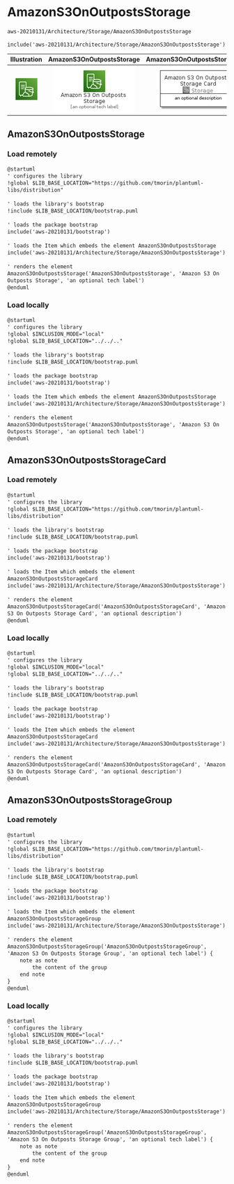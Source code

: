 # AmazonS3OnOutpostsStorage


```text
aws-20210131/Architecture/Storage/AmazonS3OnOutpostsStorage
```

```text
include('aws-20210131/Architecture/Storage/AmazonS3OnOutpostsStorage')
```



| Illustration | AmazonS3OnOutpostsStorage | AmazonS3OnOutpostsStorageCard | AmazonS3OnOutpostsStorageGroup |
| :---: | :---: | :---: | :---: |
| ![illustration for Illustration](../../../aws-20210131/Architecture/Storage/AmazonS3OnOutpostsStorage.png) | ![illustration for AmazonS3OnOutpostsStorage](../../../aws-20210131/Architecture/Storage/AmazonS3OnOutpostsStorage.Local.png) | ![illustration for AmazonS3OnOutpostsStorageCard](../../../aws-20210131/Architecture/Storage/AmazonS3OnOutpostsStorageCard.Local.png) | ![illustration for AmazonS3OnOutpostsStorageGroup](../../../aws-20210131/Architecture/Storage/AmazonS3OnOutpostsStorageGroup.Local.png) |




## AmazonS3OnOutpostsStorage

### Load remotely
```plantuml
@startuml
' configures the library
!global $LIB_BASE_LOCATION="https://github.com/tmorin/plantuml-libs/distribution"

' loads the library's bootstrap
!include $LIB_BASE_LOCATION/bootstrap.puml

' loads the package bootstrap
include('aws-20210131/bootstrap')

' loads the Item which embeds the element AmazonS3OnOutpostsStorage
include('aws-20210131/Architecture/Storage/AmazonS3OnOutpostsStorage')

' renders the element
AmazonS3OnOutpostsStorage('AmazonS3OnOutpostsStorage', 'Amazon S3 On Outposts Storage', 'an optional tech label')
@enduml
```

### Load locally
```plantuml
@startuml
' configures the library
!global $INCLUSION_MODE="local"
!global $LIB_BASE_LOCATION="../../.."

' loads the library's bootstrap
!include $LIB_BASE_LOCATION/bootstrap.puml

' loads the package bootstrap
include('aws-20210131/bootstrap')

' loads the Item which embeds the element AmazonS3OnOutpostsStorage
include('aws-20210131/Architecture/Storage/AmazonS3OnOutpostsStorage')

' renders the element
AmazonS3OnOutpostsStorage('AmazonS3OnOutpostsStorage', 'Amazon S3 On Outposts Storage', 'an optional tech label')
@enduml
```

## AmazonS3OnOutpostsStorageCard

### Load remotely
```plantuml
@startuml
' configures the library
!global $LIB_BASE_LOCATION="https://github.com/tmorin/plantuml-libs/distribution"

' loads the library's bootstrap
!include $LIB_BASE_LOCATION/bootstrap.puml

' loads the package bootstrap
include('aws-20210131/bootstrap')

' loads the Item which embeds the element AmazonS3OnOutpostsStorageCard
include('aws-20210131/Architecture/Storage/AmazonS3OnOutpostsStorage')

' renders the element
AmazonS3OnOutpostsStorageCard('AmazonS3OnOutpostsStorageCard', 'Amazon S3 On Outposts Storage Card', 'an optional description')
@enduml
```

### Load locally
```plantuml
@startuml
' configures the library
!global $INCLUSION_MODE="local"
!global $LIB_BASE_LOCATION="../../.."

' loads the library's bootstrap
!include $LIB_BASE_LOCATION/bootstrap.puml

' loads the package bootstrap
include('aws-20210131/bootstrap')

' loads the Item which embeds the element AmazonS3OnOutpostsStorageCard
include('aws-20210131/Architecture/Storage/AmazonS3OnOutpostsStorage')

' renders the element
AmazonS3OnOutpostsStorageCard('AmazonS3OnOutpostsStorageCard', 'Amazon S3 On Outposts Storage Card', 'an optional description')
@enduml
```

## AmazonS3OnOutpostsStorageGroup

### Load remotely
```plantuml
@startuml
' configures the library
!global $LIB_BASE_LOCATION="https://github.com/tmorin/plantuml-libs/distribution"

' loads the library's bootstrap
!include $LIB_BASE_LOCATION/bootstrap.puml

' loads the package bootstrap
include('aws-20210131/bootstrap')

' loads the Item which embeds the element AmazonS3OnOutpostsStorageGroup
include('aws-20210131/Architecture/Storage/AmazonS3OnOutpostsStorage')

' renders the element
AmazonS3OnOutpostsStorageGroup('AmazonS3OnOutpostsStorageGroup', 'Amazon S3 On Outposts Storage Group', 'an optional tech label') {
    note as note
        the content of the group
    end note
}
@enduml
```

### Load locally
```plantuml
@startuml
' configures the library
!global $INCLUSION_MODE="local"
!global $LIB_BASE_LOCATION="../../.."

' loads the library's bootstrap
!include $LIB_BASE_LOCATION/bootstrap.puml

' loads the package bootstrap
include('aws-20210131/bootstrap')

' loads the Item which embeds the element AmazonS3OnOutpostsStorageGroup
include('aws-20210131/Architecture/Storage/AmazonS3OnOutpostsStorage')

' renders the element
AmazonS3OnOutpostsStorageGroup('AmazonS3OnOutpostsStorageGroup', 'Amazon S3 On Outposts Storage Group', 'an optional tech label') {
    note as note
        the content of the group
    end note
}
@enduml
```

